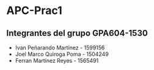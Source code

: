 # APC-Prac1
## Integrantes del grupo GPA604-1530
- Ivan Peñarando Martínez - 1599156
- Joel Marco Quiroga Poma - 1504249
- Ferran Martínez Reyes - 1565491